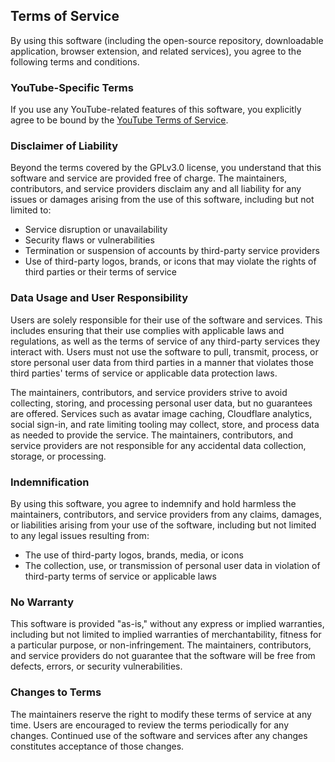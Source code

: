 ## Terms of Service
By using this software (including the open-source repository, downloadable application, browser extension, and related services), you agree to the following terms and conditions.

### YouTube-Specific Terms
If you use any YouTube-related features of this software, you explicitly agree to be bound by the [YouTube Terms of Service](https://www.youtube.com/t/terms).

### Disclaimer of Liability
Beyond the terms covered by the GPLv3.0 license, you understand that this software and service are provided free of charge. The maintainers, contributors, and service providers disclaim any and all liability for any issues or damages arising from the use of this software, including but not limited to:
- Service disruption or unavailability
- Security flaws or vulnerabilities
- Termination or suspension of accounts by third-party service providers
- Use of third-party logos, brands, or icons that may violate the rights of third parties or their terms of service

### Data Usage and User Responsibility
Users are solely responsible for their use of the software and services. This includes ensuring that their use complies with applicable laws and regulations, as well as the terms of service of any third-party services they interact with. Users must not use the software to pull, transmit, process, or store personal user data from third parties in a manner that violates those third parties' terms of service or applicable data protection laws. 

The maintainers, contributors, and service providers strive to avoid collecting, storing, and processing personal user data, but no guarantees are offered. Services such as avatar image caching, Cloudflare analytics, social sign-in, and rate limiting tooling may collect, store, and process data as needed to provide the service. The maintainers, contributors, and service providers are not responsible for any accidental data collection, storage, or processing.

### Indemnification
By using this software, you agree to indemnify and hold harmless the maintainers, contributors, and service providers from any claims, damages, or liabilities arising from your use of the software, including but not limited to any legal issues resulting from:
- The use of third-party logos, brands, media, or icons
- The collection, use, or transmission of personal user data in violation of third-party terms of service or applicable laws

### No Warranty
This software is provided "as-is," without any express or implied warranties, including but not limited to implied warranties of merchantability, fitness for a particular purpose, or non-infringement. The maintainers, contributors, and service providers do not guarantee that the software will be free from defects, errors, or security vulnerabilities.

### Changes to Terms
The maintainers reserve the right to modify these terms of service at any time. Users are encouraged to review the terms periodically for any changes. Continued use of the software and services after any changes constitutes acceptance of those changes.
